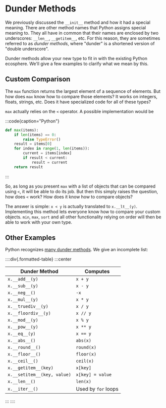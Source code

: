 # Dunder Methods

We previously discussed the `__init__` method and how it had a special meaning.
There are other method names that Python assigns special meaning to.
They all have in common that their names are enclosed by two underscores: `__len__`, `__getitem__`, etc.
For this reason, they are sometimes referred to as *dunder methods*, where "dunder" is a shortened version of "double underscore".

Dunder methods allow your new type to fit in with the existing Python ecosphere.
We'll give a few examples to clarify what we mean by this.

## Custom Comparison

The `max` function returns the largest element of a sequence of elements.
But how does `max` know how to compare those elements?
It works on integers, floats, strings, etc.
Does it have specialized code for all of these types?

`max` actually relies on the `<` operator.
A possible implementation would be

:::code{caption="Python"}

```python
def max(items):
    if len(items) == 0:
        raise TypeError()
    result = items[0]
    for index in range(1, len(items)):
        current = items[index]
        if result < current:
            result = current
    return result
```

:::

So, as long as you present `max` with a list of objects that can be compared using `<`, it will be able to do its job.
But then this simply raises the question, how does `<` work?
How does it know how to compare objects?

The answer is simple: `x < y` is actually translated to `x.__lt__(y)`.
Implementing this method lets everyone know how to compare your custom objects.
`min`, `max`, `sort` and all other functionality relying on order will then be able to work with your own type.

## Other Examples

Python recognizes [many dunder methods](https://docs.python.org/3/reference/datamodel.html).
We give an incomplete list:

::::div{.formatted-table}
:::center

| Dunder Method | Computes |
| ------- | ------- |
| `x.__add__(y)` |`x + y` |
| `x.__sub__(y)` | `x - y` |
| `x.__neg__()` | `-x` |
| `x.__mul__(y)` | `x * y` |
| `x.__truediv__(y)` | `x / y` |
| `x.__floordiv__(y)` | `x // y` |
| `x.__mod__(y)` | `x % y` |
| `x.__pow__(y)` | `x ** y` |
| `x.__eq__(y)` | `x == y` |
| `x.__abs__()` | `abs(x)` |
| `x.__round__()` | `round(x)` |
| `x.__floor__()` | `floor(x)` |
| `x.__ceil__()` | `ceil(x)` |
| `x.__getitem__(key)` | `x[key]` |
| `x.__setitem__(key, value)` | `x[key] = value` |
| `x.__len__()` | `len(x)` |
| `x.__iter__()` | Used by `for` loops |

:::
::::
